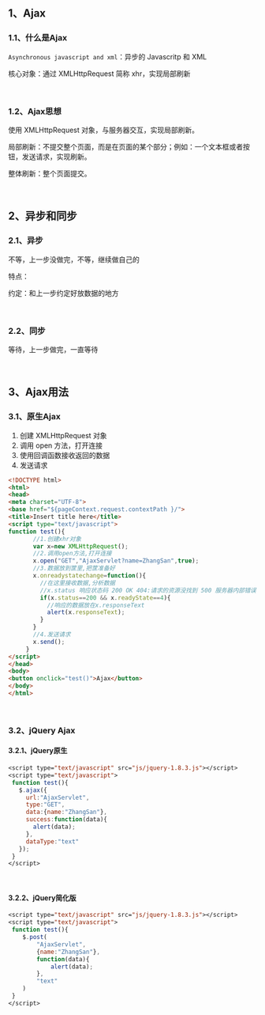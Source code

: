 ## 1、Ajax

### 1.1、什么是Ajax

`Asynchronous javascript and xml`：异步的 Javascritp 和 XML

核心对象：通过 XMLHttpRequest 简称 xhr，实现局部刷新

<br>

### 1.2、Ajax思想

使用 XMLHttpRequest 对象，与服务器交互，实现局部刷新。

局部刷新：不提交整个页面，而是在页面的某个部分；例如：一个文本框或者按钮，发送请求，实现刷新。

整体刷新：整个页面提交。

<br>

## 2、异步和同步

### 2.1、异步

不等，上一步没做完，不等，继续做自己的

特点：

约定：和上一步约定好放数据的地方

<br>

### 2.2、同步

等待，上一步做完，一直等待

<br>

## 3、Ajax用法

### 3.1、原生Ajax

1. 创建 XMLHttpRequest 对象
2. 调用 open 方法，打开连接
3. 使用回调函数接收返回的数据
4. 发送请求

~~~html
<!DOCTYPE html>
<html>
<head>
<meta charset="UTF-8">
<base href="${pageContext.request.contextPath }/">
<title>Insert title here</title>
<script type="text/javascript">
function test(){
	   //1.创建xhr对象
	   var x=new XMLHttpRequest();
	   //2.调用open方法,打开连接
	   x.open("GET","AjaxServlet?name=ZhangSan",true);
	   //3.数据放到筐里,把筐准备好
	   x.onreadystatechange=function(){
	     //在这里接收数据,分析数据
	     //x.status 响应状态码 200 OK 404:请求的资源没找到 500 服务器内部错误
	     if(x.status==200 && x.readyState==4){
	       //响应的数据放在x.responseText
	       alert(x.responseText);
	     }
	   }
	   //4.发送请求
	   x.send();
	 }
</script>
</head>
<body>
<button onclick="test()">Ajax</button>
</body>
</html>
~~~

<br>

### 3.2、jQuery Ajax

#### 3.2.1、jQuery原生

~~~jsp
<script type="text/javascript" src="js/jquery-1.8.3.js"></script>
<script type="text/javascript">
 function test(){
   $.ajax({
     url:"AjaxServlet",
     type:"GET",
     data:{name:"ZhangSan"},
     success:function(data){
       alert(data);
     },
     dataType:"text"
   });
 }
</script>
~~~

<br>

#### 3.2.2、jQuery简化版

~~~jsp
<script type="text/javascript" src="js/jquery-1.8.3.js"></script>
<script type="text/javascript">
 function test(){
	$.post(
		"AjaxServlet",
		{name:"ZhangSan"},
		function(data){
		    alert(data);
		},
		"text"
	)
 }
</script>
~~~





